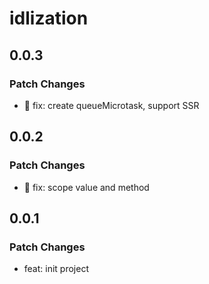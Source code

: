 # idlization

## 0.0.3

### Patch Changes

- 🐛 fix: create queueMicrotask, support SSR

## 0.0.2

### Patch Changes

- 🐛 fix: scope value and method

## 0.0.1

### Patch Changes

- feat: init project
